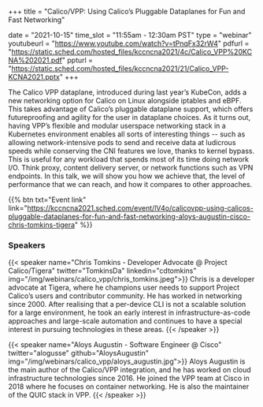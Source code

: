 +++
title = "Calico/VPP: Using Calico’s Pluggable Dataplanes for Fun and Fast Networking"

date = "2021-10-15"
time_slot = "11:55am - 12:30am PST"
type = "webinar"
youtubeurl = "https://www.youtube.com/watch?v=tPnqFx32rW4"
pdfurl =  "https://static.sched.com/hosted_files/kccncna2021/4c/Calico_VPP%20KCNA%202021.pdf"
ppturl = "https://static.sched.com/hosted_files/kccncna2021/21/Calico_VPP-KCNA2021.pptx"
+++

The Calico VPP dataplane, introduced during last year’s KubeCon, adds a new networking option for Calico on Linux alongside iptables and eBPF. This takes advantage of Calico’s pluggable dataplane support, which offers futureproofing and agility for the user in dataplane choices. As it turns out, having VPP’s flexible and modular userspace networking stack in a Kubernetes environment enables all sorts of interesting things -- such as allowing network-intensive pods to send and receive data at ludicrous speeds while conserving the CNI features we love, thanks to kernel bypass. This is useful for any workload that spends most of its time doing network I/O. Think proxy, content delivery server, or network functions such as VPN endpoints. In this talk, we will show you how we achieve that, the level of performance that we can reach, and how it compares to other approaches. 

{{% btn txt="Event link" link="https://kccncna2021.sched.com/event/lV4o/calicovpp-using-calicos-pluggable-dataplanes-for-fun-and-fast-networking-aloys-augustin-cisco-chris-tomkins-tigera" %}}


### Speakers

{{< speaker name="Chris Tomkins - Developer Advocate @ Project Calico/Tigera" twitter="TomkinsDa" linkedin="cdtomkins" img="/img/webinars/calico_vpp/chris_tomkins.jpeg">}}
Chris is a developer advocate at Tigera, where he champions user needs to support Project Calico’s users and 
contributor community. He has worked in networking since 2000. After realising that a per-device CLI is not a 
scalable solution for a large environment, he took an early interest in infrastructure-as-code approaches and 
large-scale automation and continues to have a special interest in pursuing technologies in these areas.
{{< /speaker >}}

{{< speaker name="Aloys Augustin - Software Engineer @ Cisco" twitter="alogusse" github="AloysAugustin" img="/img/webinars/calico_vpp/aloys_augustin.jpg">}}
Aloys Augustin is the main author of the Calico/VPP integration, and he has worked on cloud infrastructure technologies since 2016. He joined the VPP team at Cisco in 2018 where he focuses on container networking. He is also the maintainer of the QUIC stack in VPP.
{{< /speaker >}}

